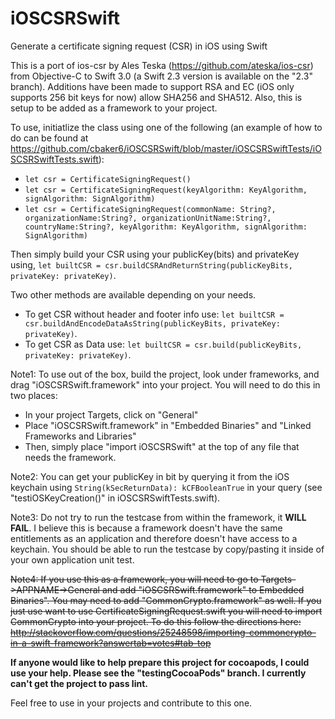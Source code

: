 # iOSCSRSwift
Generate a certificate signing request (CSR) in iOS using Swift

This is a port of ios-csr by Ales Teska (https://github.com/ateska/ios-csr) from Objective-C to Swift 3.0 (a Swift 2.3 version is available on the "2.3" branch). 
Additions have been made to support RSA and EC (iOS only supports 256 bit keys for now) allow SHA256 and SHA512. Also, this is setup to be added as a framework to your project.

To use, initiatlize the class using one of the following (an example of how to do can be found at https://github.com/cbaker6/iOSCSRSwift/blob/master/iOSCSRSwiftTests/iOSCSRSwiftTests.swift): 
- `let csr = CertificateSigningRequest()`
- `let csr = CertificateSigningRequest(keyAlgorithm: KeyAlgorithm, signAlgorithm: SignAlgorithm)`
- `let csr = CertificateSigningRequest(commonName: String?, organizationName:String?, organizationUnitName:String?, countryName:String?, keyAlgorithm: KeyAlgorithm, signAlgorithm: SignAlgorithm)`

Then simply build your CSR using your publicKey(bits) and privateKey using, `let builtCSR = csr.buildCSRAndReturnString(publicKeyBits, privateKey: privateKey)`.

Two other methods are available depending on your needs.

- To get CSR without header and footer info use: `let builtCSR = csr.buildAndEncodeDataAsString(publicKeyBits, privateKey: privateKey)`.
- To get CSR as Data use: `let builtCSR = csr.build(publicKeyBits, privateKey: privateKey)`.

Note1: To use out of the box, build the project, look under frameworks, and drag "iOSCSRSwift.framework" into your project. You will need to do this in two places:

- In your project Targets, click on "General"
- Place "iOSCSRSwift.framework" in "Embedded Binaries" and "Linked Frameworks and Libraries"
- Then, simply place "import iOSCSRSwift" at the top of any file that needs the framework.

Note2: You can get your publicKey in bit by querying it from the iOS keychain using `String(kSecReturnData): kCFBooleanTrue` in your query (see "testiOSKeyCreation()" in iOSCSRSwiftTests.swift). 

Note3: Do not try to run the testcase from within the framework, it **WILL FAIL**. I believe this is because a framework doesn't have the same entitlements as an application and therefore doesn't have access to a keychain. You should be able to run the testcase by copy/pasting it inside of your own application unit test.

~~Note4: If you use this as a framework, you will need to go to Targets->APPNAME->General and add "iOSCSRSwift.framework" to Embedded Binaries". You may need to add "CommonCrypto.framework" as well. If you just use want to use CertificateSigningRequest.swift you will need to import CommonCrypto into your project. To do this follow the directions here: http://stackoverflow.com/questions/25248598/importing-commoncrypto-in-a-swift-framework?answertab=votes#tab-top~~

**If anyone would like to help prepare this project for cocoapods, I could use your help. Please see the "testingCocoaPods" branch. I currently can't get the project to pass lint.**

Feel free to use in your projects and contribute to this one.
